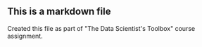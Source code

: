 ## This is a markdown file
Created this file as part of "The Data Scientist's Toolbox" course assignment.
